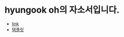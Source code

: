 # hyungook oh의 자소서입니다.

- [link](https://hyungook.github.io/modern-resume/)
- [템플릿](https://github.com/sproogen/modern-resume-theme)
